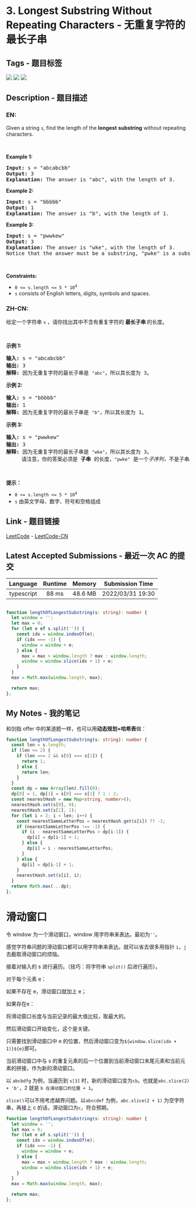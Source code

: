 
# 3. Longest Substring Without Repeating Characters - 无重复字符的最长子串

## Tags - 题目标签

 <img src="https://img.shields.io/badge/Hash Table-哈希表-blue.svg">   <img src="https://img.shields.io/badge/String-字符串-blue.svg">   <img src="https://img.shields.io/badge/Sliding Window-滑动窗口-blue.svg">  


## Description - 题目描述

### EN:
<p>Given a string <code>s</code>, find the length of the <strong>longest</strong> <span data-keyword="substring-nonempty"><strong>substring</strong></span> without repeating characters.</p>

<p>&nbsp;</p>
<p><strong class="example">Example 1:</strong></p>

<pre>
<strong>Input:</strong> s = &quot;abcabcbb&quot;
<strong>Output:</strong> 3
<strong>Explanation:</strong> The answer is &quot;abc&quot;, with the length of 3.
</pre>

<p><strong class="example">Example 2:</strong></p>

<pre>
<strong>Input:</strong> s = &quot;bbbbb&quot;
<strong>Output:</strong> 1
<strong>Explanation:</strong> The answer is &quot;b&quot;, with the length of 1.
</pre>

<p><strong class="example">Example 3:</strong></p>

<pre>
<strong>Input:</strong> s = &quot;pwwkew&quot;
<strong>Output:</strong> 3
<strong>Explanation:</strong> The answer is &quot;wke&quot;, with the length of 3.
Notice that the answer must be a substring, &quot;pwke&quot; is a subsequence and not a substring.
</pre>

<p>&nbsp;</p>
<p><strong>Constraints:</strong></p>

<ul>
	<li><code>0 &lt;= s.length &lt;= 5 * 10<sup>4</sup></code></li>
	<li><code>s</code> consists of English letters, digits, symbols and spaces.</li>
</ul>


### ZH-CN:
<p>给定一个字符串 <code>s</code> ，请你找出其中不含有重复字符的&nbsp;<strong>最长子串&nbsp;</strong>的长度。</p>

<p>&nbsp;</p>

<p><strong>示例&nbsp;1:</strong></p>

<pre>
<strong>输入: </strong>s = "abcabcbb"
<strong>输出: </strong>3 
<strong>解释:</strong> 因为无重复字符的最长子串是 <code>"abc"</code>，所以其长度为 3。
</pre>

<p><strong>示例 2:</strong></p>

<pre>
<strong>输入: </strong>s = "bbbbb"
<strong>输出: </strong>1
<strong>解释: </strong>因为无重复字符的最长子串是 <code>"b"</code>，所以其长度为 1。
</pre>

<p><strong>示例 3:</strong></p>

<pre>
<strong>输入: </strong>s = "pwwkew"
<strong>输出: </strong>3
<strong>解释: </strong>因为无重复字符的最长子串是&nbsp;<code>"wke"</code>，所以其长度为 3。
&nbsp;    请注意，你的答案必须是 <strong>子串 </strong>的长度，<code>"pwke"</code>&nbsp;是一个<em>子序列，</em>不是子串。
</pre>

<p>&nbsp;</p>

<p><strong>提示：</strong></p>

<ul>
	<li><code>0 &lt;= s.length &lt;= 5 * 10<sup>4</sup></code></li>
	<li><code>s</code>&nbsp;由英文字母、数字、符号和空格组成</li>
</ul>



## Link - 题目链接

[LeetCode](https://leetcode.com/problems/longest-substring-without-repeating-characters/description/)  -  [LeetCode-CN](https://leetcode.cn/problems/longest-substring-without-repeating-characters/description/)
## Latest Accepted Submissions - 最近一次 AC 的提交


| Language | Runtime | Memory | Submission Time |
|:---:|:---:|:---:|:---:|
| typescript  | 88 ms | 48.6 MB | 2022/03/31 19:30 |

```typescript

function lengthOfLongestSubstring(s: string): number {
  let window = '';
  let max = 0;
  for (let e of s.split('')) {
    const idx = window.indexOf(e);
    if (idx === -1) {
      window = window + e;
    } else {
      max = max > window.length ? max : window.length;
      window = window.slice(idx + 1) + e;
    }
  }
  max = Math.max(window.length, max);

  return max;
};

```
## My Notes - 我的笔记


和剑指 offer 中的某道题一样，也可以用**动态规划+哈希表**做：

```typescript
function lengthOfLongestSubstring(s: string): number {
  const len = s.length;
  if (len <= 2) {
    if (len === 2 && s[0] === s[1]) {
      return 1;
    } else {
      return len;
    }
  }
  const dp = new Array(len).fill(0);
  dp[0] = 1, dp[1] = s[0] === s[1] ? 1 : 2;
  const nearestHash = new Map<string, number>();
  nearestHash.set(s[0], 0);
  nearestHash.set(s[1], 1);
  for (let i = 2; i < len; i++) {
    const nearestSameLetterPos = nearestHash.get(s[i]) ?? -1;
    if (nearestSameLetterPos !== -1) {
      if (i - nearestSameLetterPos > dp[i-1]) {
        dp[i] = dp[i-1] + 1;
      } else {
        dp[i] = i - nearestSameLetterPos;
      }
    } else {
      dp[i] = dp[i-1] + 1;
    }
    nearestHash.set(s[i], i);
  }
  return Math.max(...dp);
};
```



# 滑动窗口

令 window 为一个滑动窗口，window 用字符串来表达。最初为`''`。

感觉字符串问题的滑动窗口都可以用字符串来表达。就可以省去很多用指针 `i`，`j` 去截取滑动窗口的烦恼。

接着对输入的 s 进行遍历。（技巧：将字符串 `split()` 后进行遍历）。

对于每个元素 e：

如果不存在 e，滑动窗口就加上 e；

如果存在e：

将滑动窗口长度与当前记录的最大值比较，取最大的。

然后滑动窗口开始变化，这个是关键。

只需要找到滑动窗口中 e 的位置，然后滑动窗口变为`${window.slice(idx + 1)}${e}`即可。

当前滑动窗口中与 s 的重复元素的后一个位置到当前滑动窗口末尾元素和当前元素的拼接，作为新的滑动窗口。

以 `abcbdfg` 为例，当遍历到 `s[3]` 时，新的滑动窗口变为`cb`。也就是`abc.slice(2) + 'b'`，2 就是 `b 在滑动窗口的位置 + 1`。

`slice()`可以不用考虑越界问题。以`abccdef` 为例，`abc.slice(2 + 1)` 为空字符串，再接上 c 的话，滑动窗口为`c`，符合预期。

```typescript
function lengthOfLongestSubstring(s: string): number {
  let window = '';
  let max = 0;
  for (let e of s.split('')) {
    const idx = window.indexOf(e);
    if (idx === -1) {
      window = window + e;
    } else {
      max = max > window.length ? max : window.length;
      window = window.slice(idx + 1) + e;
    }
  }
  max = Math.max(window.length, max);

  return max;
};
```


